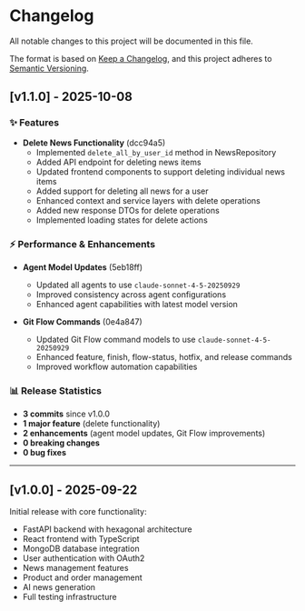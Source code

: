 # Changelog

All notable changes to this project will be documented in this file.

The format is based on [Keep a Changelog](https://keepachangelog.com/en/1.0.0/),
and this project adheres to [Semantic Versioning](https://semver.org/spec/v2.0.0.html).

## [v1.1.0] - 2025-10-08

### ✨ Features

- **Delete News Functionality** (dcc94a5)
  - Implemented `delete_all_by_user_id` method in NewsRepository
  - Added API endpoint for deleting news items
  - Updated frontend components to support deleting individual news items
  - Added support for deleting all news for a user
  - Enhanced context and service layers with delete operations
  - Added new response DTOs for delete operations
  - Implemented loading states for delete actions

### ⚡️ Performance & Enhancements

- **Agent Model Updates** (5eb18ff)
  - Updated all agents to use `claude-sonnet-4-5-20250929`
  - Improved consistency across agent configurations
  - Enhanced agent capabilities with latest model version

- **Git Flow Commands** (0e4a847)
  - Updated Git Flow command models to use `claude-sonnet-4-5-20250929`
  - Enhanced feature, finish, flow-status, hotfix, and release commands
  - Improved workflow automation capabilities

### 📊 Release Statistics

- **3 commits** since v1.0.0
- **1 major feature** (delete functionality)
- **2 enhancements** (agent model updates, Git Flow improvements)
- **0 breaking changes**
- **0 bug fixes**

---

## [v1.0.0] - 2025-09-22

Initial release with core functionality:
- FastAPI backend with hexagonal architecture
- React frontend with TypeScript
- MongoDB database integration
- User authentication with OAuth2
- News management features
- Product and order management
- AI news generation
- Full testing infrastructure

